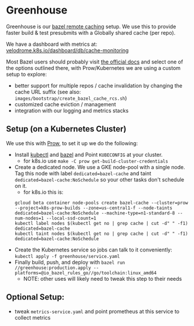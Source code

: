 # Greenhouse

Greenhouse is our [bazel remote caching](https://docs.bazel.build/versions/master/remote-caching.html) setup.
We use this to provide faster build & test presubmits with a Globally shared cache (per repo).

We have a dashboard with metrics at: [velodrome.k8s.io/dashboard/db/cache-monitoring](http://velodrome.k8s.io/dashboard/db/cache-monitoring?orgId=1)

Most Bazel users should probably visit [the official docs](https://docs.bazel.build/versions/master/remote-caching.html) and select one of the options outlined there, with Prow/Kubernetes we are using a custom setup to explore:

- better support for multiple repos / cache invalidation by changing the cache URL suffix
  (see also: `images/bootstrap/create_bazel_cache_rcs.sh`)
- customized cache eviction / management
- integration with our logging and metrics stacks


## Setup (on a Kubernetes Cluster)
We use this with [Prow](./../prow), to set it up we do the following:

 - Install [kubectl](https://kubernetes.io/docs/tasks/tools/install-kubectl/) and [bazel](https://bazel.build/) and Point `KUBECONFIG` at your cluster.
   - for k8s.io use `make -C prow get-build-cluster-credentials`
 - Create a dedicated node. We use a GKE node-pool with a single node. Tag this node with label `dedicated=bazel-cache` and taint `dedicated=bazel-cache:NoSchedule` so your other tasks don't schedule on it.
   - for k8s.io this is:
   ```
   gcloud beta container node-pools create bazel-cache --cluster=prow --project=k8s-prow-builds --zone=us-central1-f --node-taints dedicated=bazel-cache:NoSchedule --machine-type=n1-standard-8 --num-nodes=1 --local-ssd-count=1
   kubectl label nodes $(kubectl get no | grep cache | cut -d" " -f1) dedicated=bazel-cache
   kubectl taint nodes $(kubectl get no | grep cache | cut -d" " -f1) dedicated=bazel-cache:NoSchedule
   ```
 - Create the Kubernetes service so jobs can talk to it conveniently: `kubectl apply -f greenhouse/service.yaml`
 - Finally build, push, and deploy with `bazel run //greenhouse:production.apply --platforms=@io_bazel_rules_go//go/toolchain:linux_amd64`
   <!--TODO(bentheelder): make this easier to consume by other users?-->
   - NOTE: other uses will likely need to tweak this step to their needs


## Optional Setup:
- tweak `metrics-service.yaml` and point prometheus at this service to collect metrics
